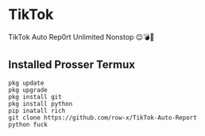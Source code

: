 # TikTok
TikTok Auto Rep0rt Unlimited Nonstop 😌💣🐸

## Installed Prosser Termux
    pkg update
    pkg upgrade
    pkg install git
    pkg install python
    pip inatall rich
    git clone https://github.com/row-x/TikTok-Auto-Report
    python fuck
